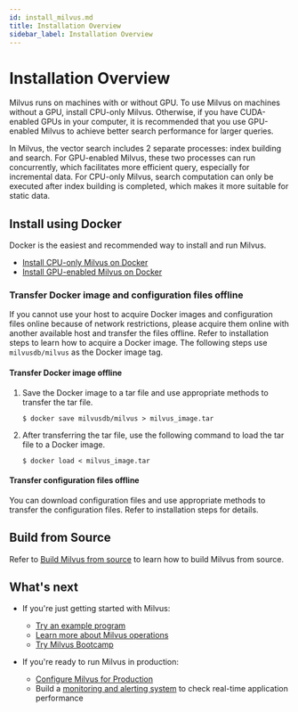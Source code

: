 ```yaml
---
id: install_milvus.md
title: Installation Overview
sidebar_label: Installation Overview
---
```


# Installation Overview

Milvus runs on machines with or without GPU. To use Milvus on machines without a GPU, install CPU-only Milvus. Otherwise, if you have CUDA-enabled GPUs in your computer, it is recommended that you use GPU-enabled Milvus to achieve better search performance for larger queries.

In Milvus, the vector search includes 2 separate processes: index building and search. For GPU-enabled Milvus, these two processes can run concurrently, which facilitates more efficient query, especially for incremental data. For CPU-only Milvus, search computation can only be executed after index building is completed, which makes it more suitable for static data.

## Install using Docker

Docker is the easiest and recommended way to install and run Milvus.

- [Install CPU-only Milvus on Docker](cpu_milvus_docker.md)
- [Install GPU-enabled Milvus on Docker](gpu_milvus_docker.md)

### Transfer Docker image and configuration files offline

If you cannot use your host to acquire Docker images and configuration files online because of network restrictions, please acquire them online with another available host and transfer the files offline. Refer to installation steps to learn how to acquire a Docker image. The following steps use `milvusdb/milvus` as the Docker image tag.

#### Transfer Docker image offline

  1. Save the Docker image to a tar file and use appropriate methods to transfer the tar file.

      ```shell
      $ docker save milvusdb/milvus > milvus_image.tar
      ```

  2. After transferring the tar file, use the following command to load the tar file to a Docker image.  

      ```shell
      $ docker load < milvus_image.tar
      ```
  
#### Transfer configuration files offline

  You can download configuration files and use appropriate methods to transfer the configuration files. Refer to installation steps for details.

## Build from Source

Refer to [Build Milvus from source](https://github.com/milvus-io/milvus/blob/master/INSTALL.md) to learn how to build Milvus from source.


## What's next

- If you're just getting started with Milvus:

  - [Try an example program](../example_code.md)
  - [Learn more about Milvus operations](../../milvus_operation.md)
  - [Try Milvus Bootcamp](https://github.com/milvus-io/bootcamp)
  
- If you're ready to run Milvus in production:

  - [Configure Milvus for Production](../../../reference/performance_tuning.md)
  - Build a [monitoring and alerting system](../../monitor.md) to check real-time application performance
